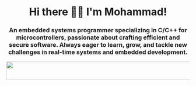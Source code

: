 
<p align="center">
<h1 align="center"> Hi there 👋🏻 I'm Mohammad! </h1>
</p> 
<h3 align="center">
An embedded systems programmer specializing in C/C++ for microcontrollers, passionate about crafting efficient and secure software. Always eager to learn, grow, and tackle new challenges in real-time systems and embedded development.
</h3>


<p align="center">
  <a href="#">
    <img src="https://simpleskill.icons.workers.dev/svg?i=c,cplusplus,python,rust,arm,arduino,stmicroelectronics,espressif,platformio,kicad,altiumdesigner,raspberrypi,qt,linux,git"  width="600" height="50"/>
  </a>
</p>

 
<!--
**Mohamadkhosravi/Mohamadkhosravi** is a ✨ _special_ ✨ repository because its `README.md` (this file) appears on your GitHub profile.

Here are some ideas to get you started:

- 🔭 I’m currently working on Aravan Share Company 
- 🌱 I’m currently learning Embedded Linux 
- 👯 I’m looking to collaborate on ...
- 🤔 I’m looking for help with ...
- 💬 Ask me about ...
- 📫 How to reach me: ...
- 😄 Pronouns: ...
- ⚡ Fun fact: ...
-->
